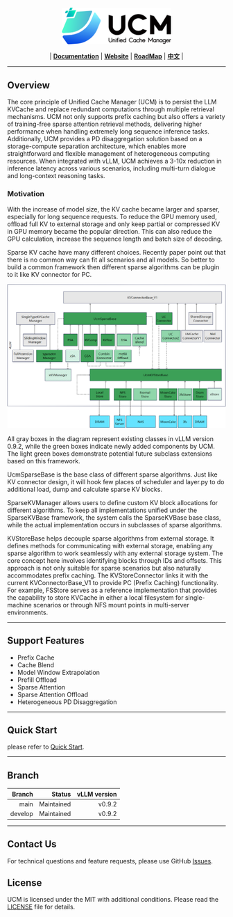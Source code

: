 <p align="center">
  <picture>
    <source media="(prefers-color-scheme: dark)" srcset="docs/source/logos/UCM-dark.png">
    <img alt="UCM" src="docs/source/logos/UCM-light.png" width=50%>
  </picture>
</p>

<p align="center">
| <a href="docs/source/index.md"><b>Documentation</b></a> | <a href="https://modelengine-ai.net/#/ucm"><b>Website</b></a> | <a href="https://github.com/ModelEngine-Group/unified-cache-management/issues/78"><b>RoadMap</b></a> | <a href="https://github.com/ModelEngine-Group/unified-cache-management/blob/main/README_zh.md"><b>中文</b></a> |
</p>

---

## Overview

The core principle of Unified Cache Manager (UCM) is to persist the LLM KVCache and replace redundant computations
through multiple retrieval mechanisms. UCM not only supports prefix caching but also offers a variety of training-free
sparse attention retrieval methods, delivering higher performance when handling extremely long sequence inference tasks.
Additionally, UCM provides a PD disaggregation solution based on a storage-compute separation architecture, which
enables more straightforward and flexible management of heterogeneous computing resources. When integrated with vLLM,
UCM achieves a 3-10x reduction in inference latency across various scenarios, including multi-turn dialogue and
long-context reasoning tasks.

### Motivation

With the increase of model size, the KV cache became larger and sparser, especially for long sequence requests. To
reduce the GPU memory used, offload full KV to external storage and only keep partial or compressed KV in GPU memory
became the popular direction. This can also reduce the GPU calculation, increase the sequence length and batch size of
decoding.

Sparse KV cache have many different choices. Recently paper point out that there is no common way can fit all scenarios
and all models. So better to build a common framework then different sparse algorithms can be plugin to it like KV
connector for PC.

![architecture.png](./docs/source/_static/images/idea.png)

All gray boxes in the diagram represent existing classes in vLLM version 0.9.2, while the green boxes indicate newly added components by UCM. 
The light green boxes demonstrate potential future subclass extensions based on this framework.

UcmSparseBase is the base class of different sparse algorithms. Just like KV connector design, it will hook few places of
scheduler and layer.py to do additional load, dump and calculate sparse KV blocks.

SparseKVManager allows users to define custom KV block allocations for different algorithms. 
To keep all implementations unified under the SparseKVBase framework, the system calls the SparseKVBase base class, 
while the actual implementation occurs in subclasses of sparse algorithms.

KVStoreBase helps decouple sparse algorithms from external storage. It defines methods for communicating with external storage, 
enabling any sparse algorithm to work seamlessly with any external storage system. 
The core concept here involves identifying blocks through IDs and offsets. 
This approach is not only suitable for sparse scenarios but also naturally accommodates prefix caching. 
The KVStoreConnector links it with the current KVConnectorBase_V1 to provide PC (Prefix Caching) functionality. 
For example, FSStore serves as a reference implementation that provides the capability to store KVCache 
in either a local filesystem for single-machine scenarios or through NFS mount points in multi-server environments.

---

## Support Features

- Prefix Cache
- Cache Blend
- Model Window Extrapolation
- Prefill Offload
- Sparse Attention
- Sparse Attention Offload
- Heterogeneous PD Disaggregation

---

## Quick Start

please refer to [Quick Start](./docs/source/getting-started/quick_start.md).

---

## Branch

| **Branch** |     Status | vLLM version |
|-----------:|-----------:|-------------:|
|       main | Maintained |       v0.9.2 |
|    develop | Maintained |       v0.9.2 |

---

## Contact Us

For technical questions and feature requests, please use
GitHub [Issues](https://github.com/ModelEngine-Group/unified-cache-management/issues).

## License

UCM is licensed under the MIT with additional conditions. Please read the [LICENSE](./LICENSE) file for details.
